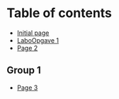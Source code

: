 # Table of contents

* [Initial page](README.md)
* [LaboOpgave 1](laboopgave-1.md)
* [Page 2](page-2.md)

## Group 1

* [Page 3](group-1/page-3.md)
